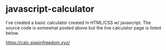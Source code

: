 # javascript-calculator

I've created a basic calculator created in HTML/CSS w/ javascript. The source code is somewhat posted above but the live calculator page is listed below.

https://calc.sippinfreedom.xyz/
